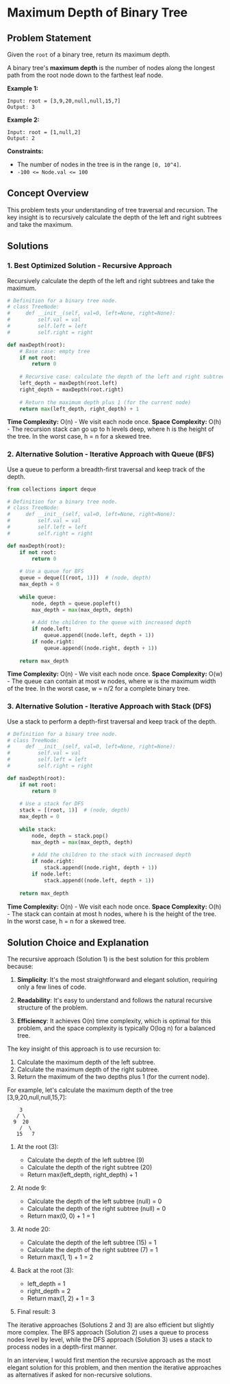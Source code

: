 # Maximum Depth of Binary Tree

## Problem Statement

Given the `root` of a binary tree, return its maximum depth.

A binary tree's **maximum depth** is the number of nodes along the longest path from the root node down to the farthest leaf node.

**Example 1:**
```
Input: root = [3,9,20,null,null,15,7]
Output: 3
```

**Example 2:**
```
Input: root = [1,null,2]
Output: 2
```

**Constraints:**
- The number of nodes in the tree is in the range `[0, 10^4]`.
- `-100 <= Node.val <= 100`

## Concept Overview

This problem tests your understanding of tree traversal and recursion. The key insight is to recursively calculate the depth of the left and right subtrees and take the maximum.

## Solutions

### 1. Best Optimized Solution - Recursive Approach

Recursively calculate the depth of the left and right subtrees and take the maximum.

```python
# Definition for a binary tree node.
# class TreeNode:
#     def __init__(self, val=0, left=None, right=None):
#         self.val = val
#         self.left = left
#         self.right = right

def maxDepth(root):
    # Base case: empty tree
    if not root:
        return 0
    
    # Recursive case: calculate the depth of the left and right subtrees
    left_depth = maxDepth(root.left)
    right_depth = maxDepth(root.right)
    
    # Return the maximum depth plus 1 (for the current node)
    return max(left_depth, right_depth) + 1
```

**Time Complexity:** O(n) - We visit each node once.
**Space Complexity:** O(h) - The recursion stack can go up to h levels deep, where h is the height of the tree. In the worst case, h = n for a skewed tree.

### 2. Alternative Solution - Iterative Approach with Queue (BFS)

Use a queue to perform a breadth-first traversal and keep track of the depth.

```python
from collections import deque

# Definition for a binary tree node.
# class TreeNode:
#     def __init__(self, val=0, left=None, right=None):
#         self.val = val
#         self.left = left
#         self.right = right

def maxDepth(root):
    if not root:
        return 0
    
    # Use a queue for BFS
    queue = deque([(root, 1)])  # (node, depth)
    max_depth = 0
    
    while queue:
        node, depth = queue.popleft()
        max_depth = max(max_depth, depth)
        
        # Add the children to the queue with increased depth
        if node.left:
            queue.append((node.left, depth + 1))
        if node.right:
            queue.append((node.right, depth + 1))
    
    return max_depth
```

**Time Complexity:** O(n) - We visit each node once.
**Space Complexity:** O(w) - The queue can contain at most w nodes, where w is the maximum width of the tree. In the worst case, w = n/2 for a complete binary tree.

### 3. Alternative Solution - Iterative Approach with Stack (DFS)

Use a stack to perform a depth-first traversal and keep track of the depth.

```python
# Definition for a binary tree node.
# class TreeNode:
#     def __init__(self, val=0, left=None, right=None):
#         self.val = val
#         self.left = left
#         self.right = right

def maxDepth(root):
    if not root:
        return 0
    
    # Use a stack for DFS
    stack = [(root, 1)]  # (node, depth)
    max_depth = 0
    
    while stack:
        node, depth = stack.pop()
        max_depth = max(max_depth, depth)
        
        # Add the children to the stack with increased depth
        if node.right:
            stack.append((node.right, depth + 1))
        if node.left:
            stack.append((node.left, depth + 1))
    
    return max_depth
```

**Time Complexity:** O(n) - We visit each node once.
**Space Complexity:** O(h) - The stack can contain at most h nodes, where h is the height of the tree. In the worst case, h = n for a skewed tree.

## Solution Choice and Explanation

The recursive approach (Solution 1) is the best solution for this problem because:

1. **Simplicity**: It's the most straightforward and elegant solution, requiring only a few lines of code.

2. **Readability**: It's easy to understand and follows the natural recursive structure of the problem.

3. **Efficiency**: It achieves O(n) time complexity, which is optimal for this problem, and the space complexity is typically O(log n) for a balanced tree.

The key insight of this approach is to use recursion to:
1. Calculate the maximum depth of the left subtree.
2. Calculate the maximum depth of the right subtree.
3. Return the maximum of the two depths plus 1 (for the current node).

For example, let's calculate the maximum depth of the tree [3,9,20,null,null,15,7]:
```
    3
   / \
  9  20
    /  \
   15   7
```

1. At the root (3):
   - Calculate the depth of the left subtree (9)
   - Calculate the depth of the right subtree (20)
   - Return max(left_depth, right_depth) + 1

2. At node 9:
   - Calculate the depth of the left subtree (null) = 0
   - Calculate the depth of the right subtree (null) = 0
   - Return max(0, 0) + 1 = 1

3. At node 20:
   - Calculate the depth of the left subtree (15) = 1
   - Calculate the depth of the right subtree (7) = 1
   - Return max(1, 1) + 1 = 2

4. Back at the root (3):
   - left_depth = 1
   - right_depth = 2
   - Return max(1, 2) + 1 = 3

5. Final result: 3

The iterative approaches (Solutions 2 and 3) are also efficient but slightly more complex. The BFS approach (Solution 2) uses a queue to process nodes level by level, while the DFS approach (Solution 3) uses a stack to process nodes in a depth-first manner.

In an interview, I would first mention the recursive approach as the most elegant solution for this problem, and then mention the iterative approaches as alternatives if asked for non-recursive solutions.
